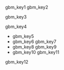 gbm_key1
gbm_key2


gbm_key3



gbm_key4
- gbm_key5
- gbm_key6
gbm_key7
- gbm_key8
gbm_key9
- gbm_key10
gbm_key11


gbm_key12
